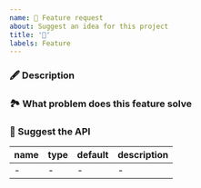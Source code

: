 ```yaml
---
name: 🙏 Feature request
about: Suggest an idea for this project
title: '🙏'
labels: Feature
---
```



### 🖋 Description

### 🏞 What problem does this feature solve

### 🧐 Suggest the API

|  name  |  type  | default  | description |
|----|----|----|----|
|  -  |  -  |  -  |  -  |

